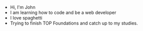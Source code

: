 - Hi, I'm John
- I am learning how to code and be a web developer
- I love spaghetti
- Trying to finish TOP Foundations and catch up to my studies.
  

<!---
sl1monarku/sl1monarku is a ✨ special ✨ repository because its `README.md` (this file) appears on your GitHub profile.
You can click the Preview link to take a look at your changes.
--->
